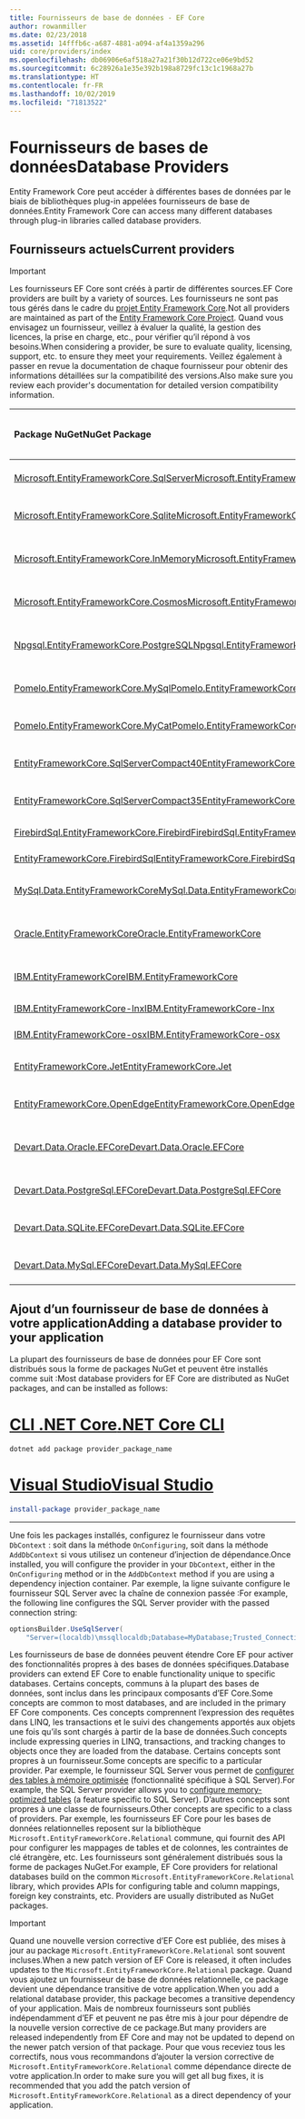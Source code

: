 ```yaml
---
title: Fournisseurs de base de données - EF Core
author: rowanmiller
ms.date: 02/23/2018
ms.assetid: 14fffb6c-a687-4881-a094-af4a1359a296
uid: core/providers/index
ms.openlocfilehash: db06906e6af518a27a21f30b12d722ce06e9bd52
ms.sourcegitcommit: 6c28926a1e35e392b198a8729fc13c1c1968a27b
ms.translationtype: HT
ms.contentlocale: fr-FR
ms.lasthandoff: 10/02/2019
ms.locfileid: "71813522"
---
```

# <a name="database-providers"></a><span data-ttu-id="532e7-102">Fournisseurs de bases de données</span><span class="sxs-lookup"><span data-stu-id="532e7-102">Database Providers</span></span>

<span data-ttu-id="532e7-103">Entity Framework Core peut accéder à différentes bases de données par le biais de bibliothèques plug-in appelées fournisseurs de base de données.</span><span class="sxs-lookup"><span data-stu-id="532e7-103">Entity Framework Core can access many different databases through plug-in libraries called database providers.</span></span>

## <a name="current-providers"></a><span data-ttu-id="532e7-104">Fournisseurs actuels</span><span class="sxs-lookup"><span data-stu-id="532e7-104">Current providers</span></span>
> [!IMPORTANT]  
> <span data-ttu-id="532e7-105">Les fournisseurs EF Core sont créés à partir de différentes sources.</span><span class="sxs-lookup"><span data-stu-id="532e7-105">EF Core providers are built by a variety of sources.</span></span> <span data-ttu-id="532e7-106">Les fournisseurs ne sont pas tous gérés dans le cadre du [projet Entity Framework Core](https://github.com/aspnet/EntityFrameworkCore).</span><span class="sxs-lookup"><span data-stu-id="532e7-106">Not all providers are maintained as part of the [Entity Framework Core Project](https://github.com/aspnet/EntityFrameworkCore).</span></span> <span data-ttu-id="532e7-107">Quand vous envisagez un fournisseur, veillez à évaluer la qualité, la gestion des licences, la prise en charge, etc., pour vérifier qu’il répond à vos besoins.</span><span class="sxs-lookup"><span data-stu-id="532e7-107">When considering a provider, be sure to evaluate quality, licensing, support, etc. to ensure they meet your requirements.</span></span> <span data-ttu-id="532e7-108">Veillez également à passer en revue la documentation de chaque fournisseur pour obtenir des informations détaillées sur la compatibilité des versions.</span><span class="sxs-lookup"><span data-stu-id="532e7-108">Also make sure you review each provider's documentation for detailed version compatibility information.</span></span>

| <span data-ttu-id="532e7-109">Package NuGet</span><span class="sxs-lookup"><span data-stu-id="532e7-109">NuGet Package</span></span>                                                                                                        | <span data-ttu-id="532e7-110">Moteurs de base de données pris en charge</span><span class="sxs-lookup"><span data-stu-id="532e7-110">Supported database engines</span></span> | <span data-ttu-id="532e7-111">Chargé de maintenance / fournisseur</span><span class="sxs-lookup"><span data-stu-id="532e7-111">Maintainer / Vendor</span></span>                                                           | <span data-ttu-id="532e7-112">Remarques / exigences</span><span class="sxs-lookup"><span data-stu-id="532e7-112">Notes / Requirements</span></span> | <span data-ttu-id="532e7-113">Liens utiles</span><span class="sxs-lookup"><span data-stu-id="532e7-113">Useful links</span></span>                                                                                                                                                                                       |
|:---------------------------------------------------------------------------------------------------------------------|:---------------------------|:------------------------------------------------------------------------------|:---------------------|:---------------------------------------------------------------------------------------------------------------------------------------------------------------------------------------------------|
| [<span data-ttu-id="532e7-114">Microsoft.EntityFrameworkCore.SqlServer</span><span class="sxs-lookup"><span data-stu-id="532e7-114">Microsoft.EntityFrameworkCore.SqlServer</span></span>](https://www.nuget.org/packages/Microsoft.EntityFrameworkCore.SqlServer)    | <span data-ttu-id="532e7-115">SQL Server 2012 et ultérieur</span><span class="sxs-lookup"><span data-stu-id="532e7-115">SQL Server 2012 onwards</span></span>    | <span data-ttu-id="532e7-116">[Projet EF Core](https://github.com/aspnet/EntityFrameworkCore/) (Microsoft)</span><span class="sxs-lookup"><span data-stu-id="532e7-116">[EF Core Project](https://github.com/aspnet/EntityFrameworkCore/) (Microsoft)</span></span> |                      | [<span data-ttu-id="532e7-117">docs</span><span class="sxs-lookup"><span data-stu-id="532e7-117">docs</span></span>](xref:core/providers/sql-server/index)                                                                                                                                                       |
| [<span data-ttu-id="532e7-118">Microsoft.EntityFrameworkCore.Sqlite</span><span class="sxs-lookup"><span data-stu-id="532e7-118">Microsoft.EntityFrameworkCore.Sqlite</span></span>](https://www.nuget.org/packages/Microsoft.EntityFrameworkCore.Sqlite)          | <span data-ttu-id="532e7-119">SQLite 3.7 et ultérieur</span><span class="sxs-lookup"><span data-stu-id="532e7-119">SQLite 3.7 onwards</span></span>         | <span data-ttu-id="532e7-120">[Projet EF Core](https://github.com/aspnet/EntityFrameworkCore/) (Microsoft)</span><span class="sxs-lookup"><span data-stu-id="532e7-120">[EF Core Project](https://github.com/aspnet/EntityFrameworkCore/) (Microsoft)</span></span> |                      | [<span data-ttu-id="532e7-121">docs</span><span class="sxs-lookup"><span data-stu-id="532e7-121">docs</span></span>](xref:core/providers/sqlite/index)                                                                                                                                                           |
| [<span data-ttu-id="532e7-122">Microsoft.EntityFrameworkCore.InMemory</span><span class="sxs-lookup"><span data-stu-id="532e7-122">Microsoft.EntityFrameworkCore.InMemory</span></span>](https://www.nuget.org/packages/Microsoft.EntityFrameworkCore.InMemory)      | <span data-ttu-id="532e7-123">Fournisseur en mémoire EF Core</span><span class="sxs-lookup"><span data-stu-id="532e7-123">EF Core in-memory database</span></span> | <span data-ttu-id="532e7-124">[Projet EF Core](https://github.com/aspnet/EntityFrameworkCore/) (Microsoft)</span><span class="sxs-lookup"><span data-stu-id="532e7-124">[EF Core Project](https://github.com/aspnet/EntityFrameworkCore/) (Microsoft)</span></span> | <span data-ttu-id="532e7-125">À des fins de test uniquement</span><span class="sxs-lookup"><span data-stu-id="532e7-125">For testing only</span></span>     | [<span data-ttu-id="532e7-126">docs</span><span class="sxs-lookup"><span data-stu-id="532e7-126">docs</span></span>](xref:core/providers/in-memory/index)                                                                                                                                                        |
| [<span data-ttu-id="532e7-127">Microsoft.EntityFrameworkCore.Cosmos</span><span class="sxs-lookup"><span data-stu-id="532e7-127">Microsoft.EntityFrameworkCore.Cosmos</span></span>](https://www.nuget.org/packages/Microsoft.EntityFrameworkCore.Cosmos)          | <span data-ttu-id="532e7-128">API SQL Azure Cosmos DB</span><span class="sxs-lookup"><span data-stu-id="532e7-128">Azure Cosmos DB SQL API</span></span>    | <span data-ttu-id="532e7-129">[Projet EF Core](https://github.com/aspnet/EntityFrameworkCore/) (Microsoft)</span><span class="sxs-lookup"><span data-stu-id="532e7-129">[EF Core Project](https://github.com/aspnet/EntityFrameworkCore/) (Microsoft)</span></span> |                      | [<span data-ttu-id="532e7-130">docs</span><span class="sxs-lookup"><span data-stu-id="532e7-130">docs</span></span>](xref:core/providers/cosmos/index)                                                                                         |
| [<span data-ttu-id="532e7-131">Npgsql.EntityFrameworkCore.PostgreSQL</span><span class="sxs-lookup"><span data-stu-id="532e7-131">Npgsql.EntityFrameworkCore.PostgreSQL</span></span>](https://www.nuget.org/packages/Npgsql.EntityFrameworkCore.PostgreSQL)        | <span data-ttu-id="532e7-132">PostgreSQL</span><span class="sxs-lookup"><span data-stu-id="532e7-132">PostgreSQL</span></span>                 | [<span data-ttu-id="532e7-133">Équipe de développement Npgsql</span><span class="sxs-lookup"><span data-stu-id="532e7-133">Npgsql Development Team</span></span>](https://github.com/npgsql)                          |                      | [<span data-ttu-id="532e7-134">docs</span><span class="sxs-lookup"><span data-stu-id="532e7-134">docs</span></span>](http://www.npgsql.org/efcore/index.html)                                                                                                                                                    |
| [<span data-ttu-id="532e7-135">Pomelo.EntityFrameworkCore.MySql</span><span class="sxs-lookup"><span data-stu-id="532e7-135">Pomelo.EntityFrameworkCore.MySql</span></span>](https://www.nuget.org/packages/Pomelo.EntityFrameworkCore.MySql)                  | <span data-ttu-id="532e7-136">MySQL, MariaDB</span><span class="sxs-lookup"><span data-stu-id="532e7-136">MySQL, MariaDB</span></span>             | [<span data-ttu-id="532e7-137">Projet Pomelo Foundation</span><span class="sxs-lookup"><span data-stu-id="532e7-137">Pomelo Foundation Project</span></span>](https://github.com/PomeloFoundation)              |                      | [<span data-ttu-id="532e7-138">readme</span><span class="sxs-lookup"><span data-stu-id="532e7-138">readme</span></span>](https://github.com/PomeloFoundation/Pomelo.EntityFrameworkCore.MySql/blob/master/README.md)                                                                                               |
| [<span data-ttu-id="532e7-139">Pomelo.EntityFrameworkCore.MyCat</span><span class="sxs-lookup"><span data-stu-id="532e7-139">Pomelo.EntityFrameworkCore.MyCat</span></span>](https://www.nuget.org/packages/Pomelo.EntityFrameworkCore.MyCat)                  | <span data-ttu-id="532e7-140">Serveur MyCAT</span><span class="sxs-lookup"><span data-stu-id="532e7-140">MyCAT Server</span></span>               | [<span data-ttu-id="532e7-141">Projet Pomelo Foundation</span><span class="sxs-lookup"><span data-stu-id="532e7-141">Pomelo Foundation Project</span></span>](https://github.com/PomeloFoundation)              | <span data-ttu-id="532e7-142">Version préliminaire uniquement</span><span class="sxs-lookup"><span data-stu-id="532e7-142">Prerelease only</span></span>      | [<span data-ttu-id="532e7-143">readme</span><span class="sxs-lookup"><span data-stu-id="532e7-143">readme</span></span>](https://github.com/PomeloFoundation/Pomelo.EntityFrameworkCore.MyCat/blob/master/README.md)                                                                                               |
| [<span data-ttu-id="532e7-144">EntityFrameworkCore.SqlServerCompact40</span><span class="sxs-lookup"><span data-stu-id="532e7-144">EntityFrameworkCore.SqlServerCompact40</span></span>](https://www.nuget.org/packages/EntityFrameworkCore.SqlServerCompact40)      | <span data-ttu-id="532e7-145">SQL Server Compact 4,0</span><span class="sxs-lookup"><span data-stu-id="532e7-145">SQL Server Compact 4.0</span></span>     | [<span data-ttu-id="532e7-146">Erik Ejlskov Jensen</span><span class="sxs-lookup"><span data-stu-id="532e7-146">Erik Ejlskov Jensen</span></span>](https://github.com/ErikEJ/)                             | <span data-ttu-id="532e7-147">.NET Framework</span><span class="sxs-lookup"><span data-stu-id="532e7-147">.NET Framework</span></span>       | [<span data-ttu-id="532e7-148">wiki</span><span class="sxs-lookup"><span data-stu-id="532e7-148">wiki</span></span>](https://github.com/ErikEJ/EntityFramework.SqlServerCompact/wiki/Using-EF-Core-with-SQL-Server-Compact-in-Traditional-.NET-Applications)                                                     |
| [<span data-ttu-id="532e7-149">EntityFrameworkCore.SqlServerCompact35</span><span class="sxs-lookup"><span data-stu-id="532e7-149">EntityFrameworkCore.SqlServerCompact35</span></span>](https://www.nuget.org/packages/EntityFrameworkCore.SqlServerCompact35)      | <span data-ttu-id="532e7-150">SQL Server Compact 3.5</span><span class="sxs-lookup"><span data-stu-id="532e7-150">SQL Server Compact 3.5</span></span>     | [<span data-ttu-id="532e7-151">Erik Ejlskov Jensen</span><span class="sxs-lookup"><span data-stu-id="532e7-151">Erik Ejlskov Jensen</span></span>](https://github.com/ErikEJ/)                             | <span data-ttu-id="532e7-152">.NET Framework</span><span class="sxs-lookup"><span data-stu-id="532e7-152">.NET Framework</span></span>       | [<span data-ttu-id="532e7-153">wiki</span><span class="sxs-lookup"><span data-stu-id="532e7-153">wiki</span></span>](https://github.com/ErikEJ/EntityFramework.SqlServerCompact/wiki/Using-EF-Core-with-SQL-Server-Compact-in-Traditional-.NET-Applications)                                                     |
| [<span data-ttu-id="532e7-154">FirebirdSql.EntityFrameworkCore.Firebird</span><span class="sxs-lookup"><span data-stu-id="532e7-154">FirebirdSql.EntityFrameworkCore.Firebird</span></span>](https://www.nuget.org/packages/FirebirdSql.EntityFrameworkCore.Firebird/) | <span data-ttu-id="532e7-155">Firebird 2.5 et 3.x</span><span class="sxs-lookup"><span data-stu-id="532e7-155">Firebird 2.5 and 3.x</span></span>       | [<span data-ttu-id="532e7-156">Jiří Činčura</span><span class="sxs-lookup"><span data-stu-id="532e7-156">Jiří Činčura</span></span>](https://github.com/cincuranet)                                 |                      | [<span data-ttu-id="532e7-157">docs</span><span class="sxs-lookup"><span data-stu-id="532e7-157">docs</span></span>](https://github.com/cincuranet/FirebirdSql.Data.FirebirdClient/blob/master/Provider/docs/entity-framework-core.md)                                                                           |
| [<span data-ttu-id="532e7-158">EntityFrameworkCore.FirebirdSql</span><span class="sxs-lookup"><span data-stu-id="532e7-158">EntityFrameworkCore.FirebirdSql</span></span>](https://www.nuget.org/packages/EntityFrameworkCore.FirebirdSql/)                   | <span data-ttu-id="532e7-159">Firebird 2.5 et 3.x</span><span class="sxs-lookup"><span data-stu-id="532e7-159">Firebird 2.5 and 3.x</span></span>       | [<span data-ttu-id="532e7-160">Rafael Almeida</span><span class="sxs-lookup"><span data-stu-id="532e7-160">Rafael Almeida</span></span>](https://github.com/ralmsdeveloper)                           |                      | [<span data-ttu-id="532e7-161">wiki</span><span class="sxs-lookup"><span data-stu-id="532e7-161">wiki</span></span>](https://github.com/ralmsdeveloper/EntityFrameworkCore.FirebirdSQL/wiki)                                                                                                                     |
| [<span data-ttu-id="532e7-162">MySql.Data.EntityFrameworkCore</span><span class="sxs-lookup"><span data-stu-id="532e7-162">MySql.Data.EntityFrameworkCore</span></span>](https://www.nuget.org/packages/MySql.Data.EntityFrameworkCore)                      | <span data-ttu-id="532e7-163">MySQL</span><span class="sxs-lookup"><span data-stu-id="532e7-163">MySQL</span></span>                      | <span data-ttu-id="532e7-164">[Projet MySQL](http://dev.mysql.com) (Oracle)</span><span class="sxs-lookup"><span data-stu-id="532e7-164">[MySQL project](http://dev.mysql.com) (Oracle)</span></span>                                |                      | [<span data-ttu-id="532e7-165">docs</span><span class="sxs-lookup"><span data-stu-id="532e7-165">docs</span></span>](https://dev.mysql.com/doc/connector-net/en/connector-net-entityframework-core.html)                                                                                                         |
| [<span data-ttu-id="532e7-166">Oracle.EntityFrameworkCore</span><span class="sxs-lookup"><span data-stu-id="532e7-166">Oracle.EntityFrameworkCore</span></span>](https://www.nuget.org/packages/Oracle.EntityFrameworkCore/)                             | <span data-ttu-id="532e7-167">Oracle DB 11.2 et versions ultérieures</span><span class="sxs-lookup"><span data-stu-id="532e7-167">Oracle DB 11.2 onwards</span></span>     | [<span data-ttu-id="532e7-168">Oracle</span><span class="sxs-lookup"><span data-stu-id="532e7-168">Oracle</span></span>](https://www.oracle.com/technetwork/topics/dotnet/)                   | <span data-ttu-id="532e7-169">Version préliminaire</span><span class="sxs-lookup"><span data-stu-id="532e7-169">Prerelease</span></span>           | [<span data-ttu-id="532e7-170">site web</span><span class="sxs-lookup"><span data-stu-id="532e7-170">website</span></span>](https://www.oracle.com/technetwork/topics/dotnet/)                                                                                                                                       |
| [<span data-ttu-id="532e7-171">IBM.EntityFrameworkCore</span><span class="sxs-lookup"><span data-stu-id="532e7-171">IBM.EntityFrameworkCore</span></span>](https://www.nuget.org/packages/IBM.EntityFrameworkCore)                                    | <span data-ttu-id="532e7-172">Db2, Informix</span><span class="sxs-lookup"><span data-stu-id="532e7-172">Db2, Informix</span></span>              | [<span data-ttu-id="532e7-173">IBM</span><span class="sxs-lookup"><span data-stu-id="532e7-173">IBM</span></span>](https://ibm.com)                                                        | <span data-ttu-id="532e7-174">Version Windows</span><span class="sxs-lookup"><span data-stu-id="532e7-174">Windows version</span></span>      | [<span data-ttu-id="532e7-175">blog</span><span class="sxs-lookup"><span data-stu-id="532e7-175">blog</span></span>](https://www.ibm.com/developerworks/community/blogs/96960515-2ea1-4391-8170-b0515d08e4da/entry/Creating_Entity_Data_Model_using_IBM_Data_Server_providers_for_Entity_Framework_Core?lang=en) |
| [<span data-ttu-id="532e7-176">IBM.EntityFrameworkCore-lnx</span><span class="sxs-lookup"><span data-stu-id="532e7-176">IBM.EntityFrameworkCore-lnx</span></span>](https://www.nuget.org/packages/IBM.EntityFrameworkCore-lnx)                            | <span data-ttu-id="532e7-177">Db2, Informix</span><span class="sxs-lookup"><span data-stu-id="532e7-177">Db2, Informix</span></span>              | [<span data-ttu-id="532e7-178">IBM</span><span class="sxs-lookup"><span data-stu-id="532e7-178">IBM</span></span>](https://ibm.com)                                                        | <span data-ttu-id="532e7-179">Version Linux</span><span class="sxs-lookup"><span data-stu-id="532e7-179">Linux version</span></span>        | [<span data-ttu-id="532e7-180">blog</span><span class="sxs-lookup"><span data-stu-id="532e7-180">blog</span></span>](https://www.ibm.com/developerworks/community/blogs/96960515-2ea1-4391-8170-b0515d08e4da/entry/Creating_Entity_Data_Model_using_IBM_Data_Server_providers_for_Entity_Framework_Core?lang=en) |
| [<span data-ttu-id="532e7-181">IBM.EntityFrameworkCore-osx</span><span class="sxs-lookup"><span data-stu-id="532e7-181">IBM.EntityFrameworkCore-osx</span></span>](https://www.nuget.org/packages/IBM.EntityFrameworkCore-osx)                            | <span data-ttu-id="532e7-182">Db2, Informix</span><span class="sxs-lookup"><span data-stu-id="532e7-182">Db2, Informix</span></span>              | [<span data-ttu-id="532e7-183">IBM</span><span class="sxs-lookup"><span data-stu-id="532e7-183">IBM</span></span>](https://ibm.com)                                                        | <span data-ttu-id="532e7-184">Version macOS</span><span class="sxs-lookup"><span data-stu-id="532e7-184">macOS version</span></span>        | [<span data-ttu-id="532e7-185">blog</span><span class="sxs-lookup"><span data-stu-id="532e7-185">blog</span></span>](https://www.ibm.com/developerworks/community/blogs/96960515-2ea1-4391-8170-b0515d08e4da/entry/Creating_Entity_Data_Model_using_IBM_Data_Server_providers_for_Entity_Framework_Core?lang=en) |
| [<span data-ttu-id="532e7-186">EntityFrameworkCore.Jet</span><span class="sxs-lookup"><span data-stu-id="532e7-186">EntityFrameworkCore.Jet</span></span>](https://www.nuget.org/packages/EntityFrameworkCore.Jet/)                                   | <span data-ttu-id="532e7-187">Fichiers Microsoft Access</span><span class="sxs-lookup"><span data-stu-id="532e7-187">Microsoft Access files</span></span>     | [<span data-ttu-id="532e7-188">Bubi</span><span class="sxs-lookup"><span data-stu-id="532e7-188">Bubi</span></span>](https://github.com/bubibubi)                                           | <span data-ttu-id="532e7-189">.NET Framework</span><span class="sxs-lookup"><span data-stu-id="532e7-189">.NET Framework</span></span>       | [<span data-ttu-id="532e7-190">readme</span><span class="sxs-lookup"><span data-stu-id="532e7-190">readme</span></span>](https://github.com/bubibubi/EntityFrameworkCore.Jet/blob/master/docs/README.md)                                                                                                           |
| [<span data-ttu-id="532e7-191">EntityFrameworkCore.OpenEdge</span><span class="sxs-lookup"><span data-stu-id="532e7-191">EntityFrameworkCore.OpenEdge</span></span>](https://www.nuget.org/packages/EntityFrameworkCore.OpenEdge/)                         | <span data-ttu-id="532e7-192">Progress OpenEdge</span><span class="sxs-lookup"><span data-stu-id="532e7-192">Progress OpenEdge</span></span>          | [<span data-ttu-id="532e7-193">Alex Wiese</span><span class="sxs-lookup"><span data-stu-id="532e7-193">Alex Wiese</span></span>](https://github.com/alexwiese)                                    |                      | [<span data-ttu-id="532e7-194">readme</span><span class="sxs-lookup"><span data-stu-id="532e7-194">readme</span></span>](https://github.com/alexwiese/EntityFrameworkCore.OpenEdge/blob/master/README.md)                                                                                                          |
| [<span data-ttu-id="532e7-195">Devart.Data.Oracle.EFCore</span><span class="sxs-lookup"><span data-stu-id="532e7-195">Devart.Data.Oracle.EFCore</span></span>](https://www.nuget.org/packages/Devart.Data.Oracle.EFCore/)                               | <span data-ttu-id="532e7-196">Oracle DB 9.2.0.4 et versions ultérieures</span><span class="sxs-lookup"><span data-stu-id="532e7-196">Oracle DB 9.2.0.4 onwards</span></span>  | [<span data-ttu-id="532e7-197">DevArt</span><span class="sxs-lookup"><span data-stu-id="532e7-197">DevArt</span></span>](https://www.devart.com/)                                             | <span data-ttu-id="532e7-198">Payé</span><span class="sxs-lookup"><span data-stu-id="532e7-198">Paid</span></span>                 | [<span data-ttu-id="532e7-199">docs</span><span class="sxs-lookup"><span data-stu-id="532e7-199">docs</span></span>](https://www.devart.com/dotconnect/oracle/docs/)                                                                                                                                             |
| [<span data-ttu-id="532e7-200">Devart.Data.PostgreSql.EFCore</span><span class="sxs-lookup"><span data-stu-id="532e7-200">Devart.Data.PostgreSql.EFCore</span></span>](https://www.nuget.org/packages/Devart.Data.PostgreSql.EFCore/)                       | <span data-ttu-id="532e7-201">PostgreSQL 8.0 et ultérieur</span><span class="sxs-lookup"><span data-stu-id="532e7-201">PostgreSQL 8.0 onwards</span></span>     | [<span data-ttu-id="532e7-202">DevArt</span><span class="sxs-lookup"><span data-stu-id="532e7-202">DevArt</span></span>](https://www.devart.com/)                                             | <span data-ttu-id="532e7-203">Payé</span><span class="sxs-lookup"><span data-stu-id="532e7-203">Paid</span></span>                 | [<span data-ttu-id="532e7-204">docs</span><span class="sxs-lookup"><span data-stu-id="532e7-204">docs</span></span>](https://www.devart.com/dotconnect/postgresql/docs/)                                                                                                                                         |
| [<span data-ttu-id="532e7-205">Devart.Data.SQLite.EFCore</span><span class="sxs-lookup"><span data-stu-id="532e7-205">Devart.Data.SQLite.EFCore</span></span>](https://www.nuget.org/packages/Devart.Data.SQLite.EFCore/)                               | <span data-ttu-id="532e7-206">SQLite 3 et ultérieur</span><span class="sxs-lookup"><span data-stu-id="532e7-206">SQLite 3 onwards</span></span>           | [<span data-ttu-id="532e7-207">DevArt</span><span class="sxs-lookup"><span data-stu-id="532e7-207">DevArt</span></span>](https://www.devart.com/)                                             | <span data-ttu-id="532e7-208">Payé</span><span class="sxs-lookup"><span data-stu-id="532e7-208">Paid</span></span>                 | [<span data-ttu-id="532e7-209">docs</span><span class="sxs-lookup"><span data-stu-id="532e7-209">docs</span></span>](https://www.devart.com/dotconnect/sqlite/docs/)                                                                                                                                             |
| [<span data-ttu-id="532e7-210">Devart.Data.MySql.EFCore</span><span class="sxs-lookup"><span data-stu-id="532e7-210">Devart.Data.MySql.EFCore</span></span>](https://www.nuget.org/packages/Devart.Data.MySql.EFCore/)                                 | <span data-ttu-id="532e7-211">MySQL 5 et ultérieur</span><span class="sxs-lookup"><span data-stu-id="532e7-211">MySQL 5 onwards</span></span>            | [<span data-ttu-id="532e7-212">DevArt</span><span class="sxs-lookup"><span data-stu-id="532e7-212">DevArt</span></span>](https://www.devart.com/)                                             | <span data-ttu-id="532e7-213">Payé</span><span class="sxs-lookup"><span data-stu-id="532e7-213">Paid</span></span>                 | [<span data-ttu-id="532e7-214">docs</span><span class="sxs-lookup"><span data-stu-id="532e7-214">docs</span></span>](https://www.devart.com/dotconnect/mysql/docs/)                                                                                                                                              |

## <a name="adding-a-database-provider-to-your-application"></a><span data-ttu-id="532e7-215">Ajout d’un fournisseur de base de données à votre application</span><span class="sxs-lookup"><span data-stu-id="532e7-215">Adding a database provider to your application</span></span>

<span data-ttu-id="532e7-216">La plupart des fournisseurs de base de données pour EF Core sont distribués sous la forme de packages NuGet et peuvent être installés comme suit :</span><span class="sxs-lookup"><span data-stu-id="532e7-216">Most database providers for EF Core are distributed as NuGet packages, and can be installed as follows:</span></span>

# <a name="net-core-clitabdotnet-core-cli"></a>[<span data-ttu-id="532e7-217">CLI .NET Core</span><span class="sxs-lookup"><span data-stu-id="532e7-217">.NET Core CLI</span></span>](#tab/dotnet-core-cli)

``` console
dotnet add package provider_package_name
```

# <a name="visual-studiotabvs"></a>[<span data-ttu-id="532e7-218">Visual Studio</span><span class="sxs-lookup"><span data-stu-id="532e7-218">Visual Studio</span></span>](#tab/vs)

``` powershell
install-package provider_package_name
```

***

<span data-ttu-id="532e7-219">Une fois les packages installés, configurez le fournisseur dans votre `DbContext` : soit dans la méthode `OnConfiguring`, soit dans la méthode `AddDbContext` si vous utilisez un conteneur d’injection de dépendance.</span><span class="sxs-lookup"><span data-stu-id="532e7-219">Once installed, you will configure the provider in your `DbContext`, either in the `OnConfiguring` method or in the `AddDbContext` method if you are using a dependency injection container.</span></span>
<span data-ttu-id="532e7-220">Par exemple, la ligne suivante configure le fournisseur SQL Server avec la chaîne de connexion passée :</span><span class="sxs-lookup"><span data-stu-id="532e7-220">For example, the following line configures the SQL Server provider with the passed connection string:</span></span>

``` csharp
optionsBuilder.UseSqlServer(
    "Server=(localdb)\mssqllocaldb;Database=MyDatabase;Trusted_Connection=True;");
```  

<span data-ttu-id="532e7-221">Les fournisseurs de base de données peuvent étendre Core EF pour activer des fonctionnalités propres à des bases de données spécifiques.</span><span class="sxs-lookup"><span data-stu-id="532e7-221">Database providers can extend EF Core to enable functionality unique to specific databases.</span></span>
<span data-ttu-id="532e7-222">Certains concepts, communs à la plupart des bases de données, sont inclus dans les principaux composants d’EF Core.</span><span class="sxs-lookup"><span data-stu-id="532e7-222">Some concepts are common to most databases, and are included in the primary EF Core components.</span></span>
<span data-ttu-id="532e7-223">Ces concepts comprennent l’expression des requêtes dans LINQ, les transactions et le suivi des changements apportés aux objets une fois qu’ils sont chargés à partir de la base de données.</span><span class="sxs-lookup"><span data-stu-id="532e7-223">Such concepts include expressing queries in LINQ, transactions, and tracking changes to objects once they are loaded from the database.</span></span>
<span data-ttu-id="532e7-224">Certains concepts sont propres à un fournisseur.</span><span class="sxs-lookup"><span data-stu-id="532e7-224">Some concepts are specific to a particular provider.</span></span>
<span data-ttu-id="532e7-225">Par exemple, le fournisseur SQL Server vous permet de [configurer des tables à mémoire optimisée](xref:core/providers/sql-server/memory-optimized-tables) (fonctionnalité spécifique à SQL Server).</span><span class="sxs-lookup"><span data-stu-id="532e7-225">For example, the SQL Server provider allows you to [configure memory-optimized tables](xref:core/providers/sql-server/memory-optimized-tables) (a feature specific to SQL Server).</span></span>
<span data-ttu-id="532e7-226">D’autres concepts sont propres à une classe de fournisseurs.</span><span class="sxs-lookup"><span data-stu-id="532e7-226">Other concepts are specific to a class of providers.</span></span>
<span data-ttu-id="532e7-227">Par exemple, les fournisseurs EF Core pour les bases de données relationnelles reposent sur la bibliothèque `Microsoft.EntityFrameworkCore.Relational` commune, qui fournit des API pour configurer les mappages de tables et de colonnes, les contraintes de clé étrangère, etc. Les fournisseurs sont généralement distribués sous la forme de packages NuGet.</span><span class="sxs-lookup"><span data-stu-id="532e7-227">For example, EF Core providers for relational databases build on the common `Microsoft.EntityFrameworkCore.Relational` library, which provides APIs for configuring table and column mappings, foreign key constraints, etc. Providers are usually distributed as NuGet packages.</span></span>

> [!IMPORTANT]  
> <span data-ttu-id="532e7-228">Quand une nouvelle version corrective d’EF Core est publiée, des mises à jour au package `Microsoft.EntityFrameworkCore.Relational` sont souvent incluses.</span><span class="sxs-lookup"><span data-stu-id="532e7-228">When a new patch version of EF Core is released, it often includes updates to the `Microsoft.EntityFrameworkCore.Relational` package.</span></span>
> <span data-ttu-id="532e7-229">Quand vous ajoutez un fournisseur de base de données relationnelle, ce package devient une dépendance transitive de votre application.</span><span class="sxs-lookup"><span data-stu-id="532e7-229">When you add a relational database provider, this package becomes a transitive dependency of your application.</span></span>
> <span data-ttu-id="532e7-230">Mais de nombreux fournisseurs sont publiés indépendamment d’EF et peuvent ne pas être mis à jour pour dépendre de la nouvelle version corrective de ce package.</span><span class="sxs-lookup"><span data-stu-id="532e7-230">But many providers are released independently from EF Core and may not be updated to depend on the newer patch version of that package.</span></span>
> <span data-ttu-id="532e7-231">Pour que vous receviez tous les correctifs, nous vous recommandons d’ajouter la version corrective de `Microsoft.EntityFrameworkCore.Relational` comme dépendance directe de votre application.</span><span class="sxs-lookup"><span data-stu-id="532e7-231">In order to make sure you will get all bug fixes, it is recommended that you add the patch version of `Microsoft.EntityFrameworkCore.Relational` as a direct dependency of your application.</span></span>
